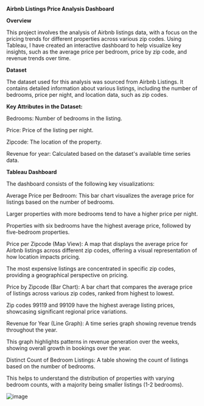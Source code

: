 **Airbnb Listings Price Analysis Dashboard**

**Overview**

This project involves the analysis of Airbnb listings data, with a focus on the pricing trends for different properties across various zip codes. Using Tableau, I have created an interactive dashboard to help visualize key insights, such as the average price per bedroom, price by zip code, and revenue trends over time.

**Dataset**

The dataset used for this analysis was sourced from Airbnb Listings. It contains detailed information about various listings, including the number of bedrooms, price per night, and location data, such as zip codes.

**Key Attributes in the Dataset:**

Bedrooms: Number of bedrooms in the listing.

Price: Price of the listing per night.

Zipcode: The location of the property.

Revenue for year: Calculated based on the dataset's available time series data.

**Tableau Dashboard**

The dashboard consists of the following key visualizations:

Average Price per Bedroom: This bar chart visualizes the average price for listings based on the number of bedrooms.

Larger properties with more bedrooms tend to have a higher price per night.

Properties with six bedrooms have the highest average price, followed by five-bedroom properties.

Price per Zipcode (Map View): A map that displays the average price for Airbnb listings across different zip codes, offering a visual representation of how location impacts pricing.

The most expensive listings are concentrated in specific zip codes, providing a geographical perspective on pricing.

Price by Zipcode (Bar Chart): A bar chart that compares the average price of listings across various zip codes, ranked from highest to lowest.

Zip codes 99119 and 99109 have the highest average listing prices, showcasing significant regional price variations.

Revenue for Year (Line Graph): A time series graph showing revenue trends throughout the year.

This graph highlights patterns in revenue generation over the weeks, showing overall growth in bookings over the year.

Distinct Count of Bedroom Listings: A table showing the count of listings based on the number of bedrooms.

This helps to understand the distribution of properties with varying bedroom counts, with a majority being smaller listings (1-2 bedrooms).

![image](https://github.com/user-attachments/assets/17728585-15d0-407c-9040-51ee0ddaa49c)

